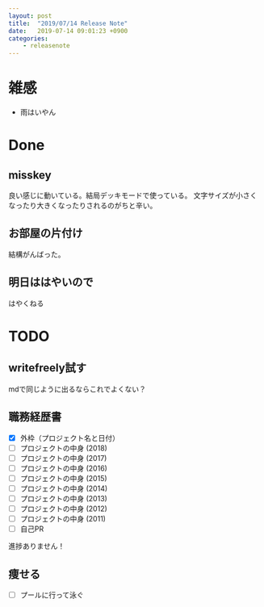 ```yaml
---
layout: post
title:  "2019/07/14 Release Note"
date:   2019-07-14 09:01:23 +0900
categories:
    - releasenote
---
```

# 雑感

* 雨はいやん

# Done

## misskey

良い感じに動いている。結局デッキモードで使っている。
文字サイズが小さくなったり大きくなったりされるのがちと辛い。

## お部屋の片付け

結構がんばった。 

## 明日ははやいので

はやくねる

# TODO 

## writefreely試す

mdで同じように出るならこれでよくない？

## 職務経歴書

- [x] 外枠（プロジェクト名と日付）
- [ ] プロジェクトの中身 (2018)
- [ ] プロジェクトの中身 (2017)
- [ ] プロジェクトの中身 (2016)
- [ ] プロジェクトの中身 (2015)
- [ ] プロジェクトの中身 (2014)
- [ ] プロジェクトの中身 (2013)
- [ ] プロジェクトの中身 (2012)
- [ ] プロジェクトの中身 (2011)
- [ ] 自己PR

進捗ありません！

## 痩せる

- [ ] プールに行って泳ぐ

